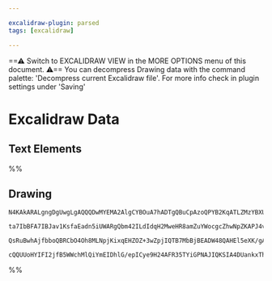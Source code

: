 ```yaml
---

excalidraw-plugin: parsed
tags: [excalidraw]

---
```

==⚠  Switch to EXCALIDRAW VIEW in the MORE OPTIONS menu of this document. ⚠== You can decompress Drawing data with the command palette: 'Decompress current Excalidraw file'. For more info check in plugin settings under 'Saving'


# Excalidraw Data
## Text Elements
%%
## Drawing
```compressed-json
N4KAkARALgngDgUwgLgAQQQDwMYEMA2AlgCYBOuA7hADTgQBuCpAzoQPYB2KqATLZMzYBXUtiRoIACyhQ4zZAHoFAc0JRJQgEYA6bGwC2CgF7N6hbEcK4OCtptbErHALRY8RMpWdx8Q1TdIEfARcZgRmBShcZQUebQA2bQB2GjoghH0EDihmbgBtAF1+CFw4OABlKKhxVFAwSHUMmohiXFIAa1T6hkIECgAhXGx25VJhDmIAYTZ8NlJuCABiADNV

ta7IbBFA7IBJav1KsfaEadn5iUWARgQbm42ILdIdqH2MweHR8amZuYWocgcZhwNpZKAPJ4vN76ABihHw+EqMGCC0EHgh2zB0KObBOAHUSOpuHxwJtMXsDjiTkiURI0SQMc8sQcAErCZSSDjhXJoK78MlMikZADyIOwahg3CuAAZpfzHuTXgcYZwoDDcPp4ZK0ABWeWQ5kZFXZcqEIw1Hhy0kKwVKjIAFSwUAAgkRlFwJMFluD9YrsVFSC7nmwKJI

QsRuBwhAjfbboQBRCbO4Oh8MLNpjKixqEHZOZ+3wZpjIQTB7MbBjBEADW48QAHEl5eXK/gAJq1hvaPXWoxsAzcOrdegEIQ1K6kgC+2cN+jZJeIXOYPPQxdL8tGJFN5uJVu6G+IlQQcG43b3pBIAFk2MQEIncJpghG0MsCGF1+efucB6TIP0Zk+V2UTRcAACh4K5G14CDqCgyDpS7ABKDZIBZBBlGjNoFlIIDQJ4ABmOVeAImD8MI+CdSQydpxNAF

cQQUUoHYIFI2jfB5WWchMlQiYmEIDhlG/epICye9H24AFR35TYiGPNAJIQKSIA4DUankxThCgIguXE0hRyo607AAKwQbAcnKZS4CvG87wfBAAJffA32tIZGMYe0+3wQTulgRBUXSUymOQhVmCgAwC18tAoxjH8IFmYY7O4BynKE2LQhdAK3I8liEUncApzoZZ4XCAcJxACcgA===
```
%%